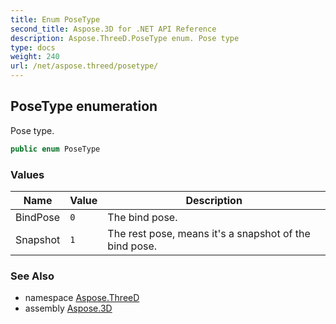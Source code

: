 ```yaml
---
title: Enum PoseType
second_title: Aspose.3D for .NET API Reference
description: Aspose.ThreeD.PoseType enum. Pose type
type: docs
weight: 240
url: /net/aspose.threed/posetype/
---
```

## PoseType enumeration

Pose type.

```csharp
public enum PoseType
```

### Values

| Name | Value | Description |
| --- | --- | --- |
| BindPose | `0` | The bind pose. |
| Snapshot | `1` | The rest pose, means it's a snapshot of the bind pose. |

### See Also

* namespace [Aspose.ThreeD](../../aspose.threed/)
* assembly [Aspose.3D](../../)


